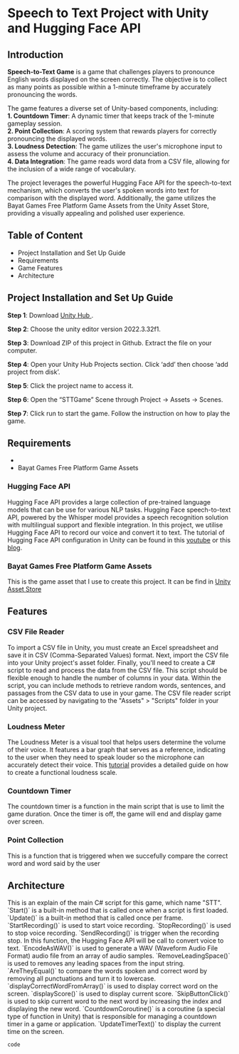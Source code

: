 <h1 align="left">Speech to Text Project with Unity and Hugging Face API</h1>
<h2 align="left">Introduction</h2>

**Speech-to-Text Game** is a game that challenges players to pronounce English words displayed on the screen correctly. The objective is to collect as many points as possible within a 1-minute timeframe by accurately pronouncing the words. <br>

The game features a diverse set of Unity-based components, including: <br>
  **1. Countdown Timer**: A dynamic timer that keeps track of the 1-minute gameplay session. <br>
  **2. Point Collection**: A scoring system that rewards players for correctly pronouncing the displayed words. <br>
  **3. Loudness Detection**: The game utilizes the user's microphone input to assess the volume and accuracy of their pronunciation. <br>
  **4. Data Integration**: The game reads word data from a CSV file, allowing for the inclusion of a wide range of vocabulary. <br>

The project leverages the powerful Hugging Face API for the speech-to-text mechanism, which converts the user's spoken words into text for comparison with the displayed word. Additionally, the game utilizes the Bayat Games Free Platform Game Assets from the Unity Asset Store, providing a visually appealing and polished user experience. <br>

<h2 align="left">Table of Content</h2>
<ul>
 <li a href="#guide">Project Installation and Set Up Guide</a></li>
 <li a href="#requirements">Requirements</a></li>
 <li a href="#features">Game Features</a></li>
 <li a href="#architecture">Architecture</a></li>
</ul>

<h2 id="guide">Project Installation and Set Up Guide</h2>

**Step 1**: Download <a href="https://unity.com/download">Unity Hub </a>.

**Step 2**: Choose the unity editor version 2022.3.32f1.

**Step 3**: Download ZIP of this project in Github. Extract the file on your computer.

**Step 4**: Open your Unity Hub Projects section. Click ‘add’ then choose ‘add project from disk’.

**Step 5**: Click the project name to access it.

**Step 6**: Open the “STTGame” Scene through Project → Assets → Scenes. 

**Step 7**: Click run to start the game. Follow the instruction on how to play the game.

<h2 id="requirements">Requirements</h2>

<ul>
 <li><Hugging Face API</li>
 <li>Bayat Games Free Platform Game Assets</li>
</ul>

<h3>Hugging Face API</h3>
Hugging Face API provides a large collection of pre-trained language models that can be use for various NLP tasks. Hugging Face speech-to-text API, powered by the Whisper model provides a speech recognition solution with multilingual support and flexible integration. In this project, we utilise Hugging Face API to record our voice and convert it to text. The tutorial of Hugging Face API configuration in Unity can be found in this <a href="https://youtu.be/Ngmb7l7tO0I?si=iqoD4_R4gIYp0UEg">youtube</a> or this <a href="https://huggingface.co/blog/unity-api">blog</a>.

<h3>Bayat Games Free Platform Game Assets</h3>
This is the game asset that I use to create this project. It can be find in <a href="https://assetstore.unity.com/packages/2d/environments/free-platform-game-assets-85838"> Unity Asset Store</a>

<h2>Features</h2>
<h3>CSV File Reader</h3>
To import a CSV file in Unity, you must create an Excel spreadsheet and save it in CSV (Comma-Separated Values) format. Next, import the CSV file into your Unity project's asset folder. Finally, you'll need to create a C# script to read and process the data from the CSV file. This script should be flexible enough to handle the number of columns in your data. Within the script, you can include methods to retrieve random words, sentences, and passages from the CSV data to use in your game. The CSV file reader script can be accessed by navigating to the "Assets" > "Scripts" folder in your Unity project.

<h3>Loudness Meter</h3>
The Loudness Meter is a visual tool that helps users determine the volume of their voice. It features a bar graph that serves as a reference, indicating to the user when they need to speak louder so the microphone can accurately detect their voice. This <a href="https://youtu.be/GAHMreCT4SY?si=rWgkoBjaGiFQqdvR">tutorial</a> provides a detailed guide on how to create a functional loudness scale.

<h3>Countdown Timer</h3>
The countdown timer is a function in the main script that is use to limit the game duration. Once the timer is off, the game will end and display game over screen.

<H3>Point Collection</H3>
This is a function that is triggered when we succefully compare the correct word and word said by the user


<H2>Architecture</H2>
This is an explain of the main C# script for this game, which name "STT".
`Start()` is a built-in method that is called once when a script is first loaded.
`Update()` is a built-in method that is called once per frame.
`StartRecording()` is used to start voice recording.
`StopRecording()` is used to stop voice recording.
`SendRecording()` is trigger when the recording stop. In this function, the Hugging Face API will be call to convert voice to text.
`EncodeAsWAV()` is used to generate a WAV (Waveform Audio File Format) audio file from an array of audio samples.
`RemoveLeadingSpace()` is used to removes any leading spaces from the input string.
`AreTheyEqual()` to compare the words spoken and correct word by removing all punctuations and turn it to lowercase.
`displayCorrectWordFromArray()` is used to display correct word on the screen.
`displayScore()` is used to display current score.
`SkipButtonClick()` is used to skip current word to the next word by increasing the index and displaying the new word.
`CountdownCoroutine()` is a coroutine (a special type of function in Unity) that is responsible for managing a countdown timer in a game or application.
`UpdateTimerText()` to display the current time on the screen.


```code```
